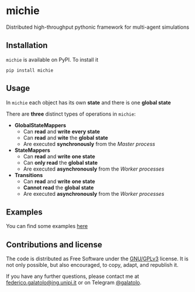 # michie

Distributed high-throughput pythonic framework for multi-agent simulations

## Installation

`michie` is available on PyPI. To install it

```
pip install michie
```

## Usage

In `michie` each object has its own **state** and there is one **global state**

There are **three** distinct types of operations in `michie`:

- **GlobalStateMappers**
    -  Can **read** and **write** **every state**
    -  Can **read** and **wite** the **global state**
    -  Are executed **synchronously** from the *Master process*
- **StateMappers**
    - Can **read** and **write** **one state**
    - Can **only read** the **global state**
    - Are executed **asynchronously** from the *Worker processes*
- **Transitions**
    - Can **read** and **write** **one state**
    - **Cannot read** the **global state**
    - Are executed **asynchronously** from the *Worker processes*


## Examples

You can find some examples [here](https://github.com/galatolofederico/michie-private/tree/main/examples)

## Contributions and license

The code is distributed as Free Software under the [GNU/GPLv3](https://choosealicense.com/licenses/gpl-3.0/) license.
It is not only possible, but also encouraged, to copy, adapt, and republish it.

If you have any further questions, please contact me at [federico.galatolo@ing.unipi.it](mailto:federico.galatolo@ing.unipi.it) or on Telegram [@galatolo](https://t.me/galatolo). 